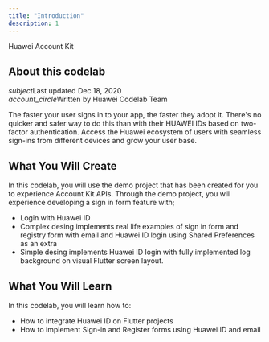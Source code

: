 ```yaml
---
title: "Introduction"
description: 1
---
```


<huawei-codelab-about codelab-title="Huawei Account Kit - Flutter" last-updated="2020-12-09T13:20:13-07:00" authors="Huawei Codelab Team">
<div class="codelab-title">
<div class="token">Huawei Account Kit</div></div>
<div class="about-card">
<h2 class="title">About this codelab</h2>
<div class="last-updated"><i class="material-icons">subject</i>Last updated Dec 18, 2020</div>
<div class="authors"><i class="material-icons">account_circle</i>Written by Huawei Codelab Team</div></div>
</huawei-codelab-about>

<p>
	The faster your user signs in to your app, the faster they adopt it. There's no quicker and safer way to do this than with their HUAWEI IDs based on two-factor authentication. Access the Huawei ecosystem of users with seamless sign-ins from different devices and grow your user base.
</p>
<h2>
	<strong>What You Will Create</strong>
</h2>
<p>In this codelab, you will use the demo project that has been created for you to experience Account Kit APIs. Through the demo project, you will experience developing a sign in form feature with;</p>
<ul>
	<li>Login with Huawei ID</li>
	<li>Complex desing implements real life examples of sign in form and registry form with email and Huawei ID login using Shared Preferences as an extra</li>
	<li>Simple desing implements Huawei ID login with fully implemented log background on visual Flutter screen layout.</li>
</ul>
<h2 class="checklist">
	<strong>What You Will Learn</strong>
</h2>
<p>
	In this codelab, you will learn how to:
</p>
<ul class="checklist">
	<li>How to integrate Huawei ID on Flutter projects</li>
	<li>How to implement Sign-in and Register forms using Huawei ID and email</li>
</ul>
